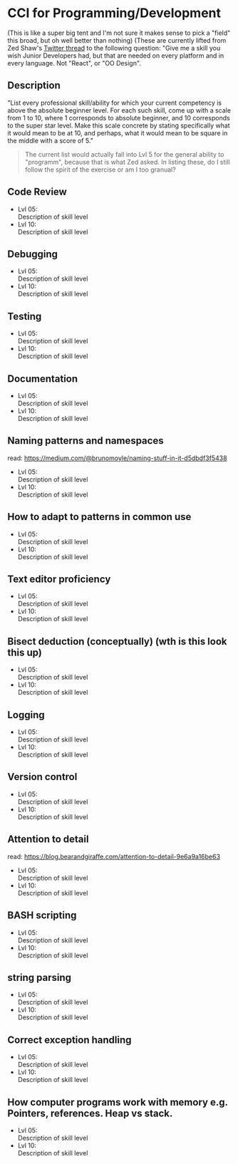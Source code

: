 # CCI for Programming/Development

(This is like a super big tent and I'm not sure it makes sense to pick a "field" this broad, but oh well better than nothing)
(These are currently lifted from Zed Shaw's [Twitter thread](https://twitter.com/zedshaw/status/887345112086437893) to the following question: "Give me a skill you wish Junior Developers had, but that are needed on every platform and in every language. Not "React", or "OO Design".

## Description
"List every professional skill/ability for which your current competency is above the absolute beginner level.
For each such skill, come up with a scale from 1 to 10, where 1 corresponds to absolute beginner, and 10 corresponds to the super star level.
Make this scale concrete by stating specifically what it would mean to be at 10, and perhaps, what it would mean to be square in the middle with a score of 5."

> The current list would actually fall into Lvl 5 for the general ability to "programm", because that is what Zed asked. In listing these,
do I still follow the spirit of the exercise or am I too granual?

## Code Review
- Lvl 05:  
  Description of skill level
- Lvl 10:  
  Description of skill level

## Debugging
- Lvl 05:  
  Description of skill level
- Lvl 10:  
  Description of skill level

## Testing
- Lvl 05:  
  Description of skill level
- Lvl 10:  
  Description of skill level

## Documentation
- Lvl 05:  
  Description of skill level
- Lvl 10:  
  Description of skill level

## Naming patterns and namespaces
read: https://medium.com/@brunomoyle/naming-stuff-in-it-d5dbdf3f5438
- Lvl 05:  
  Description of skill level
- Lvl 10:  
  Description of skill level

## How to adapt to patterns in common use
- Lvl 05:  
  Description of skill level
- Lvl 10:  
  Description of skill level

## Text editor proficiency
- Lvl 05:  
  Description of skill level
- Lvl 10:  
  Description of skill level

## Bisect deduction (conceptually) (wth is this look this up)
- Lvl 05:  
  Description of skill level
- Lvl 10:  
  Description of skill level

## Logging
- Lvl 05:  
  Description of skill level
- Lvl 10:  
  Description of skill level
  
## Version control
- Lvl 05:  
  Description of skill level
- Lvl 10:  
  Description of skill level
  
## Attention to detail
read: https://blog.bearandgiraffe.com/attention-to-detail-9e6a9a16be63
- Lvl 05:  
  Description of skill level
- Lvl 10:  
  Description of skill level
  
## BASH scripting
- Lvl 05:  
  Description of skill level
- Lvl 10:  
  Description of skill level
  
## string parsing
- Lvl 05:  
  Description of skill level
- Lvl 10:  
  Description of skill level
  
## Correct exception handling
- Lvl 05:  
  Description of skill level
- Lvl 10:  
  Description of skill level
  
## How computer programs work with memory e.g. Pointers, references. Heap vs stack.
- Lvl 05:  
  Description of skill level
- Lvl 10:  
  Description of skill level
